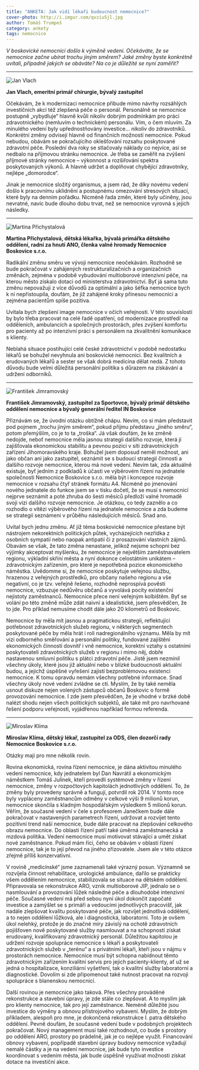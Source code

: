 ```yaml
---
title: "ANKETA: Jak vidí lékaři budoucnost nemocnice?"
cover-photo: http://i.imgur.com/qvziuSjl.jpg
author: Tomáš Trumpeš
category: ankety
tags: nemocnice
---
```


*V boskovické nemocnici došlo k výměně vedení. Očekáváte, že se nemocnice začne ubírat trochu jiným směrem? Jaké změny byste konkrétně uvítali, případně jakých se obáváte? Na co je důležité se nyní zaměřit?*

---

<img src="http://i.imgur.com/Ekp9X2H.jpg" class="profile-picture" alt="Jan Vlach">

**Jan Vlach, emeritní primář chirurgie, bývalý zastupitel**

Očekávám, že k modernizaci nemocnice přibude mimo návrhy rozsáhlých investičních akcí též zlepšená péče o personál. Personálně se nemocnice postupně „vybydluje“ hlavně kvůli nikoliv dobrým podmínkám pro práci zdravotnického (nemluvím o technickém) personálu. Vím, o čem mluvím. Za minulého vedení byly upřednostňovány investice… nikoliv do zdravotníků. Konkrétní změny odvisejí hlavně od finančních možností nemocnice. Pokud nebudou, obávám se pokračujícího oklešťování rozsahu poskytované zdravotní péče. Poslední dva roky se stlačovaly náklady co nejvíce, asi se nedbalo na příjmovou stránku nemocnice. Je třeba se zaměřit na zvýšení příjmové stránky nemocnice – výkonnost a rozšiřování spektra poskytovaných výkonů. A hlavně udržet a doplňovat chybějící zdravotníky, nejlépe „domorodce“.

Jinak je nemocnice složitý organismus, a jsem rád, že díky novému vedení došlo k pracovnímu uklidnění a postupnému omezování stresových situací, které byly na denním pořádku. Nicméně řada změn, které byly učiněny, jsou nevratné, navíc bude dlouho dobu trvat, než se nemocnice vyrovná s jejich následky.

---

<img src="http://i.imgur.com/hEZbkQ2.jpg" class="profile-picture" alt="Martina Přichystalová">

**Martina Přichystalová, dětská lékařka, bývalá primářka dětského oddělení, radní za hnutí ANO, členka valné hromady Nemocnice Boskovice s.r.o.**

Radikální změnu směru ve vývoji nemocnice neočekávám. Rozhodně se bude pokračovat v zahájených restrukturalizačních a organizačních změnách, zejména v podobě vybudování multioborové intenzivní péče, na kterou město získalo dotaci od ministerstva zdravotnictví. Byť já sama tuto změnu nepovažuji z více důvodů za optimální a jako šéfka nemocnice bych k ní nepřistoupila, doufám, že již zahájené kroky přinesou nemocnici a zejména pacientům spíše pozitiva.

Uvítala bych zlepšení image nemocnice v očích veřejnosti. V této souvislosti by bylo třeba pracovat na celé řadě opatření, od modernizace prostředí na odděleních, ambulancích a společných prostorách, přes zvýšení komfortu pro pacienty až po intenzivní práci s personálem na zkvalitnění komunikace s klienty.

Neblahá situace postihující celé české zdravotnictví v podobě nedostatku lékařů se bohužel nevyhnula ani boskovické nemocnici. Bez kvalitních a erudovaných lékařů a sester se však dobrá medicína dělat nedá. Z tohoto důvodu bude velmi důležitá personální politika s důrazem na získávání a udržení odborníků.

---

<img src="http://i.imgur.com/jRb7aEt.png" class="profile-picture" alt="František Jimramovský">

**František Jimramovský, zastupitel za Sportovce, bývalý primář dětského oddělení nemocnice a bývalý generální ředitel IN Boskovice**

Přiznávám se, že úvodní otázku obtížně chápu. Nevím, co si mám představit pod pojmem „trochu jiným směrem“, pokud přijmu představu „jiného směru“, potom přemýšlím, co je to ta „troška“. Já však doufám, že ke změně nedojde, neboť nemocnice měla jasnou strategii dalšího rozvoje, která jí zajišťovala ekonomickou stabilitu a pevnou pozici v síti zdravotnických zařízení Jihomoravského kraje. Bohužel jsem doposud neměl možnost, ani jako občan ani jako zastupitel, seznámit se s budoucí strategií činnosti a dalšího rozvoje nemocnice, kterou má nové vedení. Nevím tak, zda aktuálně existuje, byť jedním z podkladů k účasti ve výběrovém řízení na jednatele společnosti Nemocnice Boskovice s.r.o. měla být i koncepce rozvoje nemocnice v rozsahu čtyř stránek formátu A4. Nicméně po jmenování nového jednatele do funkce jsem se v tisku dočetl, že se musí s nemocnicí nejprve seznámit a poté zhruba do šesti měsíců předloží valné hromadě svoji vizi dalšího rozvoje nemocnice. Je otázkou, co tedy zaznělo a co rozhodlo o vítězi výběrového řízení na jednatele nemocnice a zda budeme se strategií seznámeni v průběhu následujících měsíců. Snad ano. 

Uvítal bych jednu změnu. Ať již téma boskovické nemocnice přestane být nástrojem nekorektních politických půtek, vycházejících nezřídka z osobních sympatií nebo naopak antipatií či z prosazování vlastních zájmů. Obavám se však, že tato změna nenastane, jelikož nejsme schopni bez výjimky akceptovat myšlenku, že nemocnice je největším zaměstnavatelem regionu, výkladní skříní města a nyní dokonce celostátním unikátem – zdravotnickým zařízením, pro které je nepotřebná pozice ekonomického náměstka. Uvědomme si, že nemocnice poskytuje veřejnou službu, hrazenou z veřejných prostředků, pro občany našeho regionu a vše negativní, co je tzv. veřejně řešeno, rozhodně neprospívá pověsti nemocnice, vzbuzuje nedůvěru občanů a vyvolává pocity existenční nejistoty zaměstnanců. Nemocnice přece není veřejným kolbištěm. Byť se volání po této změně může zdát naivní a idealistické, jsem přesvědčen, že to jde. Pro příklad nemusíme chodit dále jako 20 kilometrů od Boskovic.

Nemocnice by měla mít jasnou a pragmatickou strategii, reflektující potřebnost zdravotnických služeb regionu, v některých segmentech poskytované péče by měla hrát i roli nadregionálního významu. Měla by mít vizi odborného směřování a personální politiky, fundované zajištění ekonomických činností dovnitř i vně nemocnice, korektní vztahy s ostatními poskytovateli zdravotnických služeb v regionu i mimo něj, dobře nastavenou smluvní politiku s plátci zdravotní péče. Jistě jsem nezmínil všechny úkoly, které jsou již aktuální nebo v blízké budoucnosti aktuální budou, a jejichž úspěšné vyřešení zajistí bezproblémovou existenci nemocnice. K tomu opravdu nemám všechny potřebné informace. Snad všechny úkoly nové vedení zvládne se ctí. Myslím, že by také neměla usnout diskuze nejen volených zástupců občanů Boskovic o formě provozování nemocnice. I zde jsem přesvědčen, že je vhodné v brzké době nalézt shodu nejen všech politických subjektů, ale také mít pro navrhované řešení podporu veřejnosti, vyjádřenou například formou referenda.

---

<img src="http://i.imgur.com/ZlKSIIu.jpg" class="profile-picture" alt="Miroslav Klíma">

**Miroslav Klíma, dětský lékař, zastupitel za ODS, člen dozorčí rady Nemocnice Boskovice s.r.o.**

Otázky mají pro mne několik rovin.

Rovina ekonomická, rovina řízení nemocnice, je dána aktivitou minulého vedení nemocnice, kdy jednatelem byl Dan Navrátil a ekonomickým náměstkem Tomáš Julínek, kteří provedli systémové změny v řízení nemocnice, změny v rozpočtových kapitolách jednotlivých oddělení. To, že změny byly provedeny správně a fungují, potvrdil rok 2014. V tomto roce byly vypláceny zaměstnancům odměny v celkové výši 9 milionů korun, nemocnice skončila s kladným hospodářským výsledkem 5 milionů korun. Věřím, že současné vedení v čele s profesorem Janečkem bude dále pokračovat v nastavených parametrech řízení, udržovat a rozvíjet tento pozitivní trend naší nemocnice, bude dále pracovat na zlepšování celkového obrazu nemocnice. Do oblasti řízení patří také úměrná zaměstnanecká a mzdová politika. Vedení nemocnice musí motivovat stávající a umět získat nové zaměstnance. Pokud mám říci, čeho se obávám v oblasti řízení nemocnice, tak je to její převod na jiného zřizovatele. Jsem ale v této otázce zřejmě příliš konzervativní.  

V rovině „medicínské“ jsme zaznamenali také výrazný posun. Významně se rozvíjela činnost rehabilitace, urologické ambulance, dařilo se prakticky všem oddělením nemocnice, stabilizovala se situace na dětském oddělení. Připravovala se rekonstrukce ARO, vznik multioborové JIP, jednalo se o nasmlouvání a provozování lůžek následné péče a dlouhodobé intenzivní péče. Současné vedení má před sebou nyní úkol dokončit započaté investice a zamýšlet se s primáři a vedoucími jednotlivých pracovišť, jak nadále zlepšovat kvalitu poskytované péče, jak rozvíjet jednotlivá oddělení, a to nejen oddělení lůžková, ale i diagnostická, laboratorní. Toto je ovšem úkol nelehký, protože je do značné míry závislý na ochotě zdravotních pojišťoven nově poskytované služby nasmlouvat a na schopnosti získat erudovaný, kvalifikovaný zdravotnický personál. Důležitou kapitolou je udržení rozvoje spolupráce nemocnice s lékaři a poskytovateli zdravotnických služeb v „terénu“ a s privátními lékaři, kteří jsou v nájmu v prostorách nemocnice. Nemocnice musí být schopna nabídnout těmto zdravotnickým zařízením kvalitní servis pro jejich pacienty-klienty, ať už se jedná o hospitalizace, konziliární vyšetření, tak o kvalitní služby laboratorní a diagnostické. Dovolím si zde připomenout také nutnost pracovat na rozvoji spolupráce s blanenskou nemocnicí.

Další rovinou je nemocnice jako taková. Přes všechny prováděné rekonstrukce a stavební úpravy, je zde stále co zlepšovat. A to myslím jak pro klienty nemocnice, tak pro její zaměstnance. Neméně důležité jsou investice do výměny a obnovu přístrojového vybavení. Myslím, že dobrým příkladem, alespoň pro mne, je dokončená rekonstrukce I. patra dětského oddělení. Pevně doufám, že současné vedení bude v podobných projektech pokračovat. Nový management musí také rozhodnout, co bude s prostory po oddělení ARO, prostory po prádelně, jak je co nejlépe využít. Financování obnovy vybavení, popřípadě stavební úpravy budovy nemocnice vyžadují nemalé částky a je na vedení nemocnice, jak bude tyto investice koordinovat s vedením města, jak bude úspěšně využívat možnosti získat dotace na investiční akce.